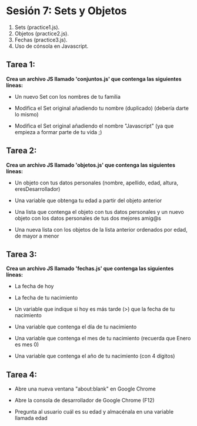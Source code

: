 # Sesión 7: Sets y Objetos

1. Sets (practice1.js).
2. Objetos (practice2.js).
3. Fechas (practice3.js).
4. Uso de cónsola en Javascript.

## Tarea 1:

**Crea un archivo JS llamado 'conjuntos.js' que contenga las siguientes líneas:**

- Un nuevo Set con los nombres de tu familia

- Modifica el Set original añadiendo tu nombre (duplicado) (debería darte lo mismo)

- Modifica el Set original añadiendo el nombre "Javascript" (ya que empieza a formar parte de tu vida ;)

## Tarea 2:

**Crea un archivo JS llamado 'objetos.js' que contenga las siguientes líneas:**

- Un objeto con tus datos personales (nombre, apellido, edad, altura, eresDesarrollador)

- Una variable que obtenga tu edad a partir del objeto anterior

- Una lista que contenga el objeto con tus datos personales y un nuevo objeto con los datos personales de tus dos mejores amig@s

- Una nueva lista con los objetos de la lista anterior ordenados por edad, de mayor a menor

## Tarea 3:

**Crea un archivo JS llamado 'fechas.js' que contenga las siguientes líneas:**

- La fecha de hoy

- La fecha de tu nacimiento

- Un variable que indique si hoy es más tarde (>) que la fecha de tu nacimiento

- Una variable que contenga el día de tu nacimiento

- Una variable que contenga el mes de tu nacimiento (recuerda que Enero es mes 0)

- Una variable que contenga el año de tu nacimiento (con 4 dígitos)

## Tarea 4:

- Abre una nueva ventana "about:blank" en Google Chrome

- Abre la consola de desarrollador de Google Chrome (F12)

- Pregunta al usuario cuál es su edad y almacénala en una variable llamada edad